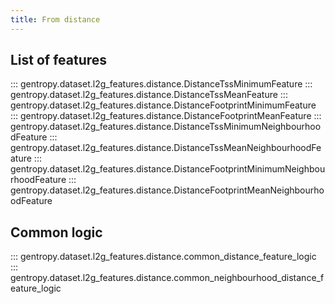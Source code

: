 ```yaml
---
title: From distance
---
```


## List of features

::: gentropy.dataset.l2g_features.distance.DistanceTssMinimumFeature
::: gentropy.dataset.l2g_features.distance.DistanceTssMeanFeature
::: gentropy.dataset.l2g_features.distance.DistanceFootprintMinimumFeature
::: gentropy.dataset.l2g_features.distance.DistanceFootprintMeanFeature
::: gentropy.dataset.l2g_features.distance.DistanceTssMinimumNeighbourhoodFeature
::: gentropy.dataset.l2g_features.distance.DistanceTssMeanNeighbourhoodFeature
::: gentropy.dataset.l2g_features.distance.DistanceFootprintMinimumNeighbourhoodFeature
::: gentropy.dataset.l2g_features.distance.DistanceFootprintMeanNeighbourhoodFeature

## Common logic

::: gentropy.dataset.l2g_features.distance.common_distance_feature_logic
::: gentropy.dataset.l2g_features.distance.common_neighbourhood_distance_feature_logic
